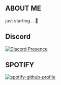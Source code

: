 ## ABOUT ME
just starting... 🥱

##  Discord

[![Discord Presence](https://lanyard.cnrad.dev/api/497044512250789891)](https://discord.com/users/497044512250789891)

## SPOTIFY

[![spotify-github-profile](http://trena-unspurred-proportionately.ngrok-free.dev/api/view?uid=5srcmlxd5labc2zqqwocdv54u&cover_image=true&theme=default&show_offline=false&background_color=121212&interchange=false&profanity=false)](https://github.com/kittinan/spotify-github-profile)

